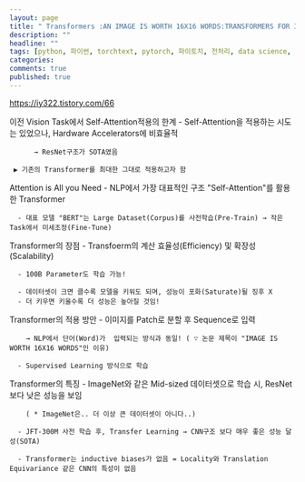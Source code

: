 ```yaml
---
layout: page
title: " Transformers :AN IMAGE IS WORTH 16X16 WORDS:TRANSFORMERS FOR IMAGE RECOGNITION AT SCALE 논문 분석"
description: ""
headline: ""
tags: [python, 파이썬, torchtext, pytorch, 파이토치, 전처리, data science, 데이터 분석, 딥러닝, 딥러닝 자격증, 머신러닝, 빅데이터]
categories: 
comments: true
published: true
---
```



<https://iy322.tistory.com/66>

이전 Vision Task에서 Self-Attention적용의 한계
      - Self-Attention을 적용하는 시도는 있었으나, Hardware Accelerators에 비효율적

          → ResNet구조가 SOTA였음

     ▶ 기존의 Transformer를 최대한 그대로 적용하고자 함

Attention is All you Need
      - NLP에서 가장 대표적인 구조 "Self-Attention"를 활용한 Transformer

      - 대표 모델 "BERT"는 Large Dataset(Corpus)를 사전학습(Pre-Train) → 작은 Task에서 미세조정(Fine-Tune) 

Transformer의 장점
      - Transfoerm의 계산 효율성(Efficiency) 및 확장성(Scalability)

      - 100B Parameter도 학습 가능!

      - 데이터셋이 크면 클수록 모델을 키워도 되며, 성능이 포화(Saturate)될 징후 X
      - 더 키우면 키울수록 더 성능은 높아질 것임!

Transformer의 적용 방안
      - 이미지를 Patch로 분할 후 Sequence로 입력

        → NLP에서 단어(Word)가  입력되는 방식과 동일! ( ∵ 논문 제목이 "IMAGE IS WORTH 16X16 WORDS"인 이유)

      - Supervised Learning 방식으로 학습

Transformer의 특징
      - ImageNet와 같은 Mid-sized 데이터셋으로 학습 시, ResNet보다 낮은 성능을 보임

        ( * ImageNet은.. 더 이상 큰 데이터셋이 아니다..)

      - JFT-300M 사전 학습 후, Transfer Learning → CNN구조 보다 매우 좋은 성능 달성(SOTA)

      - Transformer는 inductive biases가 없음 = Locality와 Translation Equivariance 같은 CNN의 특성이 없음
